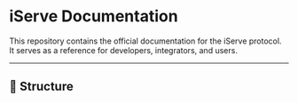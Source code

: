 # iServe Documentation

This repository contains the official documentation for the iServe protocol.  
It serves as a reference for developers, integrators, and users.

---

## 📂 Structure
